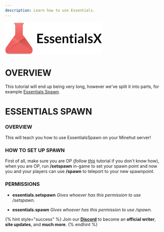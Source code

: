 ```yaml
---
description: Learn how to use Essentials.
---
```


![](../../.gitbook/assets/essentialsx.png)

# OVERVIEW

This tutorial will end up being very long, however we've split it into parts, for example [Essentials Spawn](https://minehut.xyz/plugin/popular/essentials#essentials-spawn).

# ESSENTIALS SPAWN

### OVERVIEW

This will teach you how to use EssentialsSpawn on your Minehut server!

### HOW TO SET UP SPAWN

First of all, make sure you are OP *(follow [this](https://minehut.xyz/faq/ingame/op)* tutorial if you don't know how), when you are OP, run **/setspawn** in-game to set your spawn point and now you and your players can use **/spawn** to teleport to your new spawnpoint.

### PERMISSIONS

* **essentials.setspawn** *Gives whoever has this permission to use /setspawn.*
 
 * **essentials.spawn** *Gives whoever has this permission to use /spawn.*

{% hint style="success" %}
Join our **[Discord](https://invite.gg/minehutxyz)** to become an **official writer**, **site updates**, and **much more**.
{% endhint %}
